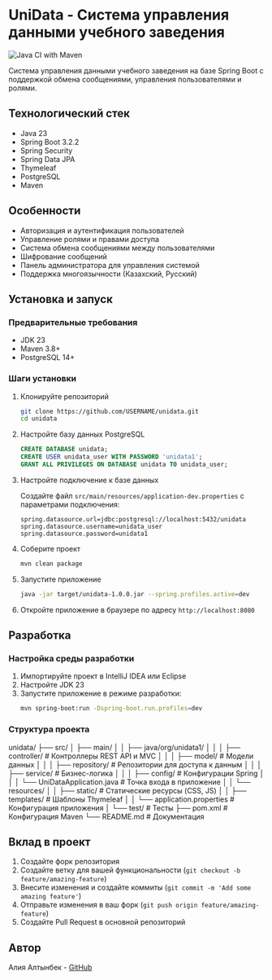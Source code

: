 # UniData - Система управления данными учебного заведения

![Java CI with Maven](https://github.com/aliyaaltynbekk/unidata/workflows/Java%20CI%20with%20Maven/badge.svg)

Система управления данными учебного заведения на базе Spring Boot с поддержкой обмена сообщениями, управления пользователями и ролями.

## Технологический стек

- Java 23
- Spring Boot 3.2.2
- Spring Security
- Spring Data JPA
- Thymeleaf
- PostgreSQL
- Maven

## Особенности

- Авторизация и аутентификация пользователей
- Управление ролями и правами доступа
- Система обмена сообщениями между пользователями
- Шифрование сообщений
- Панель администратора для управления системой
- Поддержка многоязычности (Казахский, Русский)

## Установка и запуск

### Предварительные требования
- JDK 23
- Maven 3.8+
- PostgreSQL 14+

### Шаги установки

1. Клонируйте репозиторий
   ```bash
   git clone https://github.com/USERNAME/unidata.git
   cd unidata
   ```

2. Настройте базу данных PostgreSQL
   ```sql
   CREATE DATABASE unidata;
   CREATE USER unidata_user WITH PASSWORD 'unidata1';
   GRANT ALL PRIVILEGES ON DATABASE unidata TO unidata_user;
   ```

3. Настройте подключение к базе данных
   
   Создайте файл `src/main/resources/application-dev.properties` с параметрами подключения:
   ```properties
   spring.datasource.url=jdbc:postgresql://localhost:5432/unidata
   spring.datasource.username=unidata_user
   spring.datasource.password=unidata1
   ```

4. Соберите проект
   ```bash
   mvn clean package
   ```

5. Запустите приложение
   ```bash
   java -jar target/unidata-1.0.0.jar --spring.profiles.active=dev
   ```

6. Откройте приложение в браузере по адресу `http://localhost:8080`

## Разработка

### Настройка среды разработки

1. Импортируйте проект в IntelliJ IDEA или Eclipse
2. Настройте JDK 23
3. Запустите приложение в режиме разработки:
   ```bash
   mvn spring-boot:run -Dspring-boot.run.profiles=dev
   ```

### Структура проекта
unidata/
├── src/
│   ├── main/
│   │   ├── java/org/unidata1/
│   │   │   ├── controller/          # Контроллеры REST API и MVC
│   │   │   ├── model/               # Модели данных
│   │   │   ├── repository/          # Репозитории для доступа к данным
│   │   │   ├── service/             # Бизнес-логика
│   │   │   ├── config/              # Конфигурации Spring
│   │   │   └── UniDataApplication.java  # Точка входа в приложение
│   │   └── resources/
│   │       ├── static/              # Статические ресурсы (CSS, JS)
│   │       ├── templates/           # Шаблоны Thymeleaf
│   │       └── application.properties  # Конфигурация приложения
│   └── test/                        # Тесты
├── pom.xml                          # Конфигурация Maven
└── README.md                        # Документация

## Вклад в проект

1. Создайте форк репозитория
2. Создайте ветку для вашей функциональности (`git checkout -b feature/amazing-feature`)
3. Внесите изменения и создайте коммиты (`git commit -m 'Add some amazing feature'`)
4. Отправьте изменения в ваш форк (`git push origin feature/amazing-feature`)
5. Создайте Pull Request в основной репозиторий

## Автор

Алия Алтынбек - [GitHub](https://github.com/aliyaaltynbekk)
